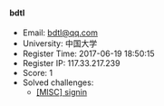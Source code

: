#### bdtl  

* Email: bdtl@qq.com  
* University: 中国大学  
* Register Time: 2017-06-19 18:50:15  
* Register IP: 117.33.217.239  
* Score: 1  
* Solved challenges: 
  * [[MISC] signin](https://github.com/SniperOJ/Challenges/blob/master/web/signin.json)  
